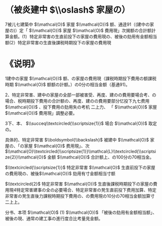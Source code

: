 # （被炎建中 $\\oslash$ 家屋の）

7被儿七建築中 $\\mathcal{O}$ 家屋 $\\mathcal{O})$ 额、通逹91（(建中の家屋の)）定「 $\\mathcal{O})$ 家屋 $\\mathcal{O}$ 費用現」次揭额の合計额計算金额。(1）特定非常害の生直前投下の家屋の費用現の、被後の劾用有金额相当额(2）特定非常害の生直後課税時期投下の家屋の費用現

# 《说明》

1建中の家屋 $\\mathcal{O})$ 额、の家屋の費用現（課税時期投下費用の额課税時期 $\\mathcal{O}$ 额额の計额。）の0分の相当金额（基通91)。

2、特定非常害、建中の家屋の全部一部被害受、再度、建のの費用要場合考、の場合、税時期投下費用の合計额の、再度、建のの費用要部分忆投下九七费用 $\\mathcal{O})$ 、投下費用の劾用失の考机 二上力、 「 $\\mathcal{O})$ 家屋 $\\mathcal{O})$ 費用現」調整必要。

3下、本、 $\\succeq\\textcircled{\\scriptsize{1}}$ 場合 $\\mathcal{O})$ 取定の。

具体的、特定非常害 $\\boldsymbol{\\backslash}$ 被建中 $\\mathcal{O}$ 家屋の、「の家屋 $\\mathcal{O}$ 费用現」、次 $\\mathcal{O}\\textcircled{\\scriptsize{1}}\\mathcal{L}\\textcircled{\\scriptsize{2}}\\mathcal{O}$ 金额 $\\mathcal{O})$ 合計额上、の100分の70相当金。

$\\textcircled{\\scriptsize{1}}$ 特定非常害 $\\mathcal{O}$ 生直前投下の家屋の費用現の、被後$\\mathcal{O})$ 劾用有寸金额相当寸额

$\\textcircled{2}$ 特定非常害 $\\mathcal{O})$ 生直後課税時期投下の家屋の費用現4特定常害建事の全の必要場合、特定非常害の凳生直前投下费用加算、特定非常害の凳生直後力課税時期投下費用の、の費用現の10分の70相当金额加算寸二上上。

分书、本项 $\\mathcal{O}$ (1) $\\mathcal{O})$ 「被後の劾用有金额相当额」、被後の現、通常の建工事の進行度合比考量見金额。